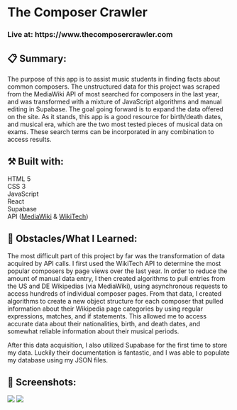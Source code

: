
<h1>The Composer Crawler</h1>
<h3>Live at: https://www.thecomposercrawler.com</h3>
  
  
  <h2>📋 Summary:</h2>
The purpose of this app is to assist music students in finding facts about common composers. The unstructured data for this project was scraped from the MediaWiki API of most searched for composers in the last year, and was transformed with a mixture of JavaScript algorithms and manual editing in Supabase. The goal going forward is to expand the data offered on the site. As it stands, this app is a good resource for birth/death dates, and musical era, which are the two most tested pieces of musical data on exams. These search terms can be incorporated in any combination to access results.


<h2>⚒️ Built with:</h2>
HTML 5 <br>
CSS 3<br>
JavaScript<br>
React<br>
Supabase<br>
API (<a href="https://www.mediawiki.org/wiki/API:Main_page">MediaWiki</a> & <a href="https://wikitech.wikimedia.org/wiki/Analytics/Pageviews">WikiTech</a>)

<h2>🚧 Obstacles/What I Learned:</h2>
<p>The most difficult part of this project by far was the transformation of data acquired by API calls. I first used the WikiTech API to determine the most popular composers by page views over the last year. In order to reduce the amount of manual data entry, I then created algorithms to pull entries from the US and DE Wikipedias (via MediaWiki), using asynchronous requests to access hundreds of individual composer pages. From that data, I created algorithms to create a new object structure for each composer that pulled information about their Wikipedia page categories by using regular expressions, matches, and if statements. This allowed me to access accurate data about their nationalities, birth, and death dates, and somewhat reliable information about their musical periods.</p>
<p>After this data acquisition, I also utilized Supabase for the first time to store my data. Luckily their documentation is fantastic, and I was able to populate my database using my JSON files.</p>

<h2>📸 Screenshots:</h2>
<img src="https://user-images.githubusercontent.com/94947661/204109720-3e63df9b-8c56-485a-a994-626ffd8392bf.png">
<img src="https://user-images.githubusercontent.com/94947661/204109698-ae6af95d-2bd3-4573-a09f-18f64829a93a.png">



